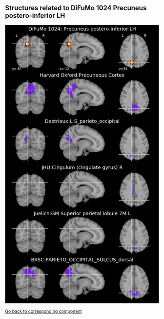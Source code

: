 


## Structures related to DiFuMo 1024 Precuneus postero-inferior LH

![865](865.jpg "Structures related to DiFuMo 1024 Precuneus postero-inferior LH")

[Go back to corresponding component](https://parietal-inria.github.io/DiFuMo/1024/html/865.html)
